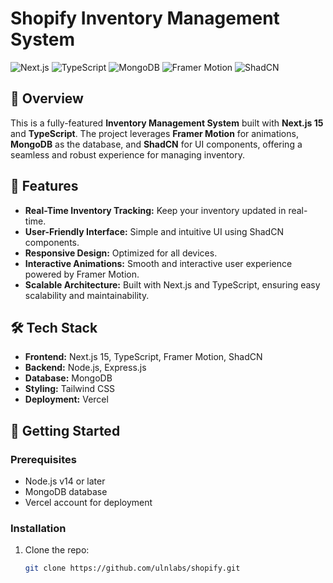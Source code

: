 # Shopify Inventory Management System

![Next.js](https://img.shields.io/badge/Next.js-15-black?logo=next.js) ![TypeScript](https://img.shields.io/badge/TypeScript-v4.9-blue?logo=typescript) ![MongoDB](https://img.shields.io/badge/MongoDB-v5-green?logo=mongodb) ![Framer Motion](https://img.shields.io/badge/Framer_Motion-Animation-blueviolet) ![ShadCN](https://img.shields.io/badge/ShadCN-UI-green)

## 📖 Overview

This is a fully-featured **Inventory Management System** built with **Next.js 15** and **TypeScript**. The project leverages **Framer Motion** for animations, **MongoDB** as the database, and **ShadCN** for UI components, offering a seamless and robust experience for managing inventory.

## 🚀 Features

- **Real-Time Inventory Tracking:** Keep your inventory updated in real-time.
- **User-Friendly Interface:** Simple and intuitive UI using ShadCN components.
- **Responsive Design:** Optimized for all devices.
- **Interactive Animations:** Smooth and interactive user experience powered by Framer Motion.
- **Scalable Architecture:** Built with Next.js and TypeScript, ensuring easy scalability and maintainability.

## 🛠️ Tech Stack

- **Frontend:** Next.js 15, TypeScript, Framer Motion, ShadCN
- **Backend:** Node.js, Express.js
- **Database:** MongoDB
- **Styling:** Tailwind CSS
- **Deployment:** Vercel

## 🚀 Getting Started

### Prerequisites

- Node.js v14 or later
- MongoDB database
- Vercel account for deployment

### Installation

1. Clone the repo:
   ```bash
   git clone https://github.com/ulnlabs/shopify.git
